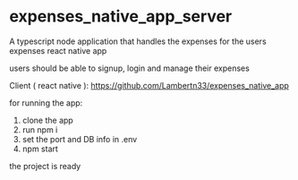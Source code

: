 # expenses_native_app_server
A typescript node application that handles the expenses for the users expenses react native app

users should be able to signup, login and manage their expenses

Client ( react native ): https://github.com/Lambertn33/expenses_native_app

for running the app:
1. clone the app
2. run npm i
3. set the port and DB info in .env
4. npm start

the project is ready

